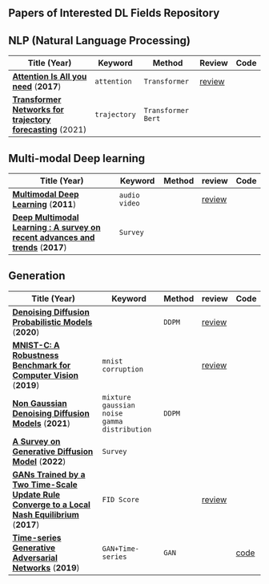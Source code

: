 ## Papers of Interested DL Fields Repository



## NLP (Natural Language Processing)

| Title (Year)                                                 | Keyword      | Method               | Review                               | Code |
| ------------------------------------------------------------ | ------------ | -------------------- | ------------------------------------ | ---- |
| [**Attention Is All you need**](https://proceedings.neurips.cc/paper/2017/hash/3f5ee243547dee91fbd053c1c4a845aa-Abstract.html) (**2017**) | `attention`  | `Transformer`        | [review](review/NLP/transformer.pdf) |      |
| [**Transformer Networks for trajectory forecasting**](https://ieeexplore.ieee.org/abstract/document/9412190) (2021) | `trajectory` | `Transformer` `Bert` |                                      |      |



## Multi-modal Deep learning

| Title (Year)                                                 | Keyword         | Method | review                             | Code |
| ------------------------------------------------------------ | --------------- | ------ | ---------------------------------- | ---- |
| [**Multimodal Deep Learning**](https://openreview.net/forum?id=Hk4OO3W_bS) (**2011**) | `audio` `video` |        | [review](review/multimodal/01.pdf) |      |
| [**Deep Multimodal Learning : A survey on recent advances and trends**](https://ieeexplore.ieee.org/abstract/document/8103116?casa_token=3QJUj-90u5UAAAAA:CffQ9-BxsuXgtgzfDF-5cpbwibAJl2go2euv2BNidp_e9rwQgnsc5hRhWDo0M1WGrc_m_4Mov34) (**2017**) | `Survey`        |        |                                    |      |



## Generation

| Title (Year)                                                 | Keyword                                             | Method | review                                 | Code                                                         |
| ------------------------------------------------------------ | --------------------------------------------------- | ------ | -------------------------------------- | ------------------------------------------------------------ |
| [**Denoising Diffusion Probabilistic Models**](https://proceedings.neurips.cc/paper/2020/hash/4c5bcfec8584af0d967f1ab10179ca4b-Abstract.html) (**2020**) |                                                     | `DDPM` | [review](review/diffusion_model/01.md) |                                                              |
| [**MNIST-C: A Robustness Benchmark for Computer Vision**](https://arxiv.org/abs/1906.02337) (**2019**) | `mnist` `corruption`                                |        | [review](review/diffusion_model/02.md) |                                                              |
| [**Non Gaussian Denoising Diffusion Models**](https://arxiv.org/abs/2106.07582) (**2021**) | `mixture gaussian noise` <br />`gamma distribution` | `DDPM` |                                        |                                                              |
| [**A Survey on Generative Diffusion Model**](https://arxiv.org/abs/2209.02646) (**2022**) | `Survey`                                            |        |                                        |                                                              |
| [**GANs Trained by a Two Time-Scale Update Rule Converge to a Local Nash Equilibrium**](https://proceedings.neurips.cc/paper/2017/hash/8a1d694707eb0fefe65871369074926d-Abstract.html) (**2017**) | `FID Score`                                         |        | [review](review/diffusion_model/03.md) |                                                              |
| [**Time-series Generative Adversarial Networks**](https://papers.nips.cc/paper/2019/hash/c9efe5f26cd17ba6216bbe2a7d26d490-Abstract.html) (**2019**) | `GAN+Time-series`                                   | `GAN`  |                                        | [code](code/Time-series_Generative_Adversarial_Networks.ipynb) |

